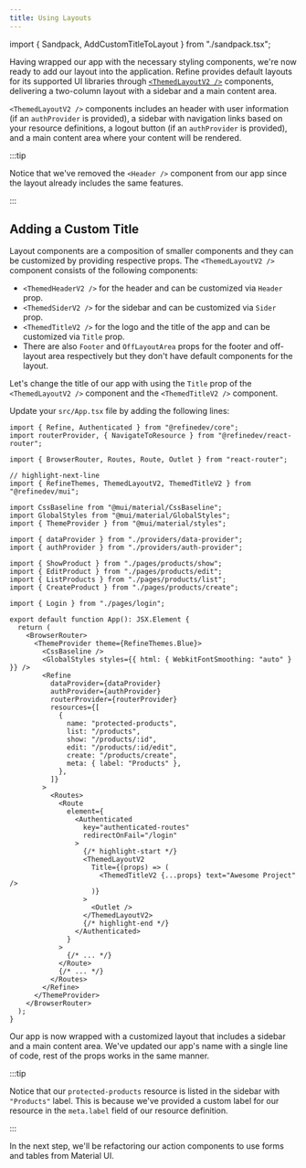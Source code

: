 ```yaml
---
title: Using Layouts
---
```


import { Sandpack, AddCustomTitleToLayout } from "./sandpack.tsx";

<Sandpack>

Having wrapped our app with the necessary styling components, we're now ready to add our layout into the application. Refine provides default layouts for its supported UI libraries through [`<ThemedLayoutV2 />`](/docs/ui-integrations/material-ui/components/themed-layout) components, delivering a two-column layout with a sidebar and a main content area.

`<ThemedLayoutV2 />` components includes an header with user information (if an `authProvider` is provided), a sidebar with navigation links based on your resource definitions, a logout button (if an `authProvider` is provided), and a main content area where your content will be rendered.

:::tip

Notice that we've removed the `<Header />` component from our app since the layout already includes the same features.

:::

## Adding a Custom Title

Layout components are a composition of smaller components and they can be customized by providing respective props. The `<ThemedLayoutV2 />` component consists of the following components:

- `<ThemedHeaderV2 />` for the header and can be customized via `Header` prop.
- `<ThemedSiderV2 />` for the sidebar and can be customized via `Sider` prop.
- `<ThemedTitleV2 />` for the logo and the title of the app and can be customized via `Title` prop.
- There are also `Footer` and `OffLayoutArea` props for the footer and off-layout area respectively but they don't have default components for the layout.

Let's change the title of our app with using the `Title` prop of the `<ThemedLayoutV2 />` component and the `<ThemedTitleV2 />` component.

Update your `src/App.tsx` file by adding the following lines:

```tsx title="src/App.tsx"
import { Refine, Authenticated } from "@refinedev/core";
import routerProvider, { NavigateToResource } from "@refinedev/react-router";

import { BrowserRouter, Routes, Route, Outlet } from "react-router";

// highlight-next-line
import { RefineThemes, ThemedLayoutV2, ThemedTitleV2 } from "@refinedev/mui";

import CssBaseline from "@mui/material/CssBaseline";
import GlobalStyles from "@mui/material/GlobalStyles";
import { ThemeProvider } from "@mui/material/styles";

import { dataProvider } from "./providers/data-provider";
import { authProvider } from "./providers/auth-provider";

import { ShowProduct } from "./pages/products/show";
import { EditProduct } from "./pages/products/edit";
import { ListProducts } from "./pages/products/list";
import { CreateProduct } from "./pages/products/create";

import { Login } from "./pages/login";

export default function App(): JSX.Element {
  return (
    <BrowserRouter>
      <ThemeProvider theme={RefineThemes.Blue}>
        <CssBaseline />
        <GlobalStyles styles={{ html: { WebkitFontSmoothing: "auto" } }} />
        <Refine
          dataProvider={dataProvider}
          authProvider={authProvider}
          routerProvider={routerProvider}
          resources={[
            {
              name: "protected-products",
              list: "/products",
              show: "/products/:id",
              edit: "/products/:id/edit",
              create: "/products/create",
              meta: { label: "Products" },
            },
          ]}
        >
          <Routes>
            <Route
              element={
                <Authenticated
                  key="authenticated-routes"
                  redirectOnFail="/login"
                >
                  {/* highlight-start */}
                  <ThemedLayoutV2
                    Title={(props) => (
                      <ThemedTitleV2 {...props} text="Awesome Project" />
                    )}
                  >
                    <Outlet />
                  </ThemedLayoutV2>
                  {/* highlight-end */}
                </Authenticated>
              }
            >
              {/* ... */}
            </Route>
            {/* ... */}
          </Routes>
        </Refine>
      </ThemeProvider>
    </BrowserRouter>
  );
}
```

<AddCustomTitleToLayout />

Our app is now wrapped with a customized layout that includes a sidebar and a main content area. We've updated our app's name with a single line of code, rest of the props works in the same manner.

:::tip

Notice that our `protected-products` resource is listed in the sidebar with `"Products"` label. This is because we've provided a custom label for our resource in the `meta.label` field of our resource definition.

:::

In the next step, we'll be refactoring our action components to use forms and tables from Material UI.

</Sandpack>
